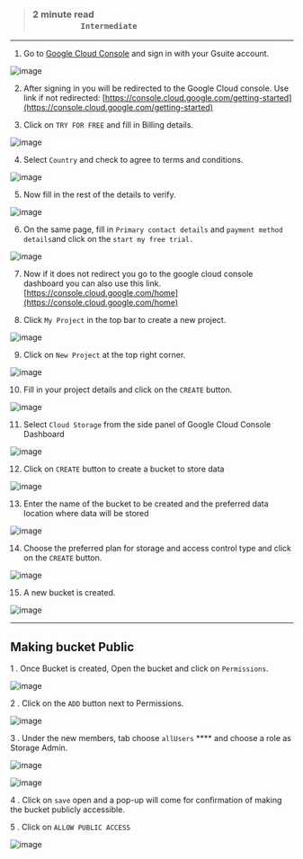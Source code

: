 > ### **2 minute read &nbsp; &nbsp; &nbsp; &nbsp; &nbsp; &nbsp; &nbsp; &nbsp; &nbsp; &nbsp; &nbsp; &nbsp; &nbsp; &nbsp; &nbsp; &nbsp; &nbsp; &nbsp; &nbsp; &nbsp; &nbsp; &nbsp; &nbsp; &nbsp; &nbsp; &nbsp; &nbsp; &nbsp; &nbsp; &nbsp; &nbsp; &nbsp; &nbsp; &nbsp; &nbsp; &nbsp; &nbsp; &nbsp; &nbsp; &nbsp; &nbsp; &nbsp; &nbsp; &nbsp; &nbsp; &nbsp; &nbsp; &nbsp; &nbsp; &nbsp; &nbsp; &nbsp; &nbsp; &nbsp; &nbsp; &nbsp;  `Intermediate`**
___

1. Go to [Google Cloud Console](https://console.cloud.google.com) and sign in with your Gsuite account.

![image](https://user-images.githubusercontent.com/32592458/212658353-8fed1d92-2e9d-4a9f-99c9-a359dc08698f.png)

2. After signing in you will be redirected to the Google Cloud console. Use link if not redirected: [https://console.cloud.google.com/getting-started](https://console.cloud.google.com/getting-started)

3.  Click on `TRY FOR FREE` and fill in Billing details.

![image](https://user-images.githubusercontent.com/32592458/212658391-1bd0d4ca-2b0d-452b-8433-844efda39820.png)

4. Select `Country` and check to agree to terms and conditions.

![image](https://user-images.githubusercontent.com/32592458/212658410-f1ed8d3a-0155-48b2-af9f-6d32f564b450.png)

5. Now fill in the rest of the details to verify.

![image](https://user-images.githubusercontent.com/32592458/212658435-487ebaa8-87fd-4223-9839-3b67f734c64d.png)

6. On the same page, fill in `Primary contact details` and `payment method details`and click on the `start my free trial.`

![image](https://user-images.githubusercontent.com/32592458/212658459-8d951455-6974-43d7-ac41-c68417d11ef7.png)

7. Now if it does not redirect you go to the google cloud console dashboard you can also use this link. [https://console.cloud.google.com/home](https://console.cloud.google.com/home)

8. Click `My Project` in the top bar to create a new project.

![image](https://user-images.githubusercontent.com/32592458/212658486-b65ab5bc-f270-4e71-b2fc-55a9e8ac010f.png)



9. Click on `New Project` at the top right corner.



![image](https://user-images.githubusercontent.com/32592458/212658511-abbcf419-0d1e-406d-9bd6-b4f58c2b5379.png)

10. Fill in your project details and click on the `CREATE` button.

![image](https://user-images.githubusercontent.com/32592458/212659618-d639b26f-f998-4f78-97f5-09c25a2d210c.png)

11. Select `Cloud Storage` from the side panel of Google Cloud Console Dashboard

![image](https://user-images.githubusercontent.com/32592458/212659644-31270258-de4f-4457-812a-e9ca693318a3.png)



12. Click on `CREATE` button to create a bucket to store data



![image](https://user-images.githubusercontent.com/32592458/212659921-587ddafc-1d15-4e8c-849c-3b087c987dec.png)

13. Enter the name of the bucket to be created and the preferred data location where data will be stored

![image](https://user-images.githubusercontent.com/32592458/212659958-a2f60758-3580-4ebd-a2a6-ecd2d9c9ee97.png)

14. Choose the preferred plan for storage and access control type and click on the `CREATE` button.

![image](https://user-images.githubusercontent.com/32592458/212659975-fa03ee09-ce26-4126-a12d-67533c64f2af.png)

15. A new bucket is created.

![image](https://user-images.githubusercontent.com/32592458/212659992-4e172f37-b99d-43c0-bd1c-42169b90d1c5.png)
___

## Making bucket Public

1 . Once Bucket is created, Open the bucket and click on `Permissions`.

![image](https://user-images.githubusercontent.com/32592458/212660019-29e80d68-f442-4bd5-802b-ba235490c4c1.png)



2 .  Click on the `ADD` button next to Permissions.

![image](https://user-images.githubusercontent.com/32592458/212660044-e3ed0eba-e776-486f-ac99-a10bcf10925d.png)

3 . Under the new members, tab choose `allUsers` **** and choose a role as Storage Admin.

![image](https://user-images.githubusercontent.com/32592458/212660068-c45ff88c-1ca3-4957-9f5e-bbf6afffc43c.png)



![image](https://user-images.githubusercontent.com/32592458/212660108-74a4e900-2852-41fe-ae95-e8e2adaf81fc.png)



4 . Click on `save` open and a pop-up will come for confirmation of making the bucket publicly accessible.

5 . Click on `ALLOW PUBLIC ACCESS`

![image](https://user-images.githubusercontent.com/32592458/212660135-9f33ac04-1b9c-4415-90b3-766ee23df40c.png)
